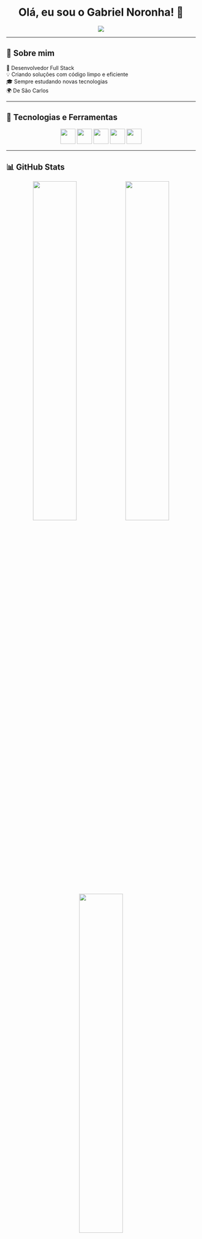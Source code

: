 <!-- README.md -->

<h1 align="center">Olá, eu sou o Gabriel Noronha! 👋</h1>

<p align="center">
  <img src="https://readme-typing-svg.herokuapp.com?color=00FFEF&size=25&center=true&vCenter=true&lines=Desenvolvedor+Fullstack;Apaixonado+por+tecnologia;Aprendendo+novas+skills!" />
</p>

---

## 🚀 Sobre mim

🎯 Desenvolvedor Full Stack <br>
💡 Criando soluções com código limpo e eficiente <br>
🎓 Sempre estudando novas tecnologias <br>
🌍 De São Carlos

---

## 🧰 Tecnologias e Ferramentas

<div align="center">
  <img src="https://cdn.jsdelivr.net/gh/devicons/devicon/icons/javascript/javascript-original.svg" height="40" />
  <img src="https://cdn.jsdelivr.net/gh/devicons/devicon/icons/java/java-original.svg" height="40" />
  <img src="https://cdn.jsdelivr.net/gh/devicons/devicon/icons/nodejs/nodejs-original.svg" height="40" />
  <img src="https://cdn.jsdelivr.net/gh/devicons/devicon/icons/python/python-original.svg" height="40" />
  <img src="https://cdn.jsdelivr.net/gh/devicons/devicon/icons/mysql/mysql-original.svg" height="40" />
</div>

---

## 📊 GitHub Stats

<div align="center">
  <img src="https://github-readme-stats.vercel.app/api?username=NoronhaGabriel&show_icons=true&theme=tokyonight&count_private=true&hide=issues" width="48%" />
  <img src="https://github-readme-streak-stats.herokuapp.com/?user=NoronhaGabriel&theme=tokyonight" width="48%" />
</div>

<br/>

<div align="center">
  <img src="https://github-readme-stats.vercel.app/api/top-langs/?username=NoronhaGabriel&layout=compact&theme=tokyonight" width="48%" />
</div>

---

## 📈 Atividades Recentes

<!-- Você pode usar GitHub Actions + um repositório com workflow para isso -->
<!-- Ou usar uma integração tipo https://github.com/Readme-Workflows/recent-activity -->

---

## 📫 Contato

- 💼 [LinkedIn](https://linkedin.com/in/GabrielNoronha)
- ✉️ Email: [gabrielnoronha](gonzalesgabriel2016@gmail.com)


---

<p align="center">
  <img src="https://media.giphy.com/media/qgQUggAC3Pfv687qPC/giphy.gif" width="300" />
</p>

<p align="center">
  <i>“Código é poesia.”</i>
</p>

